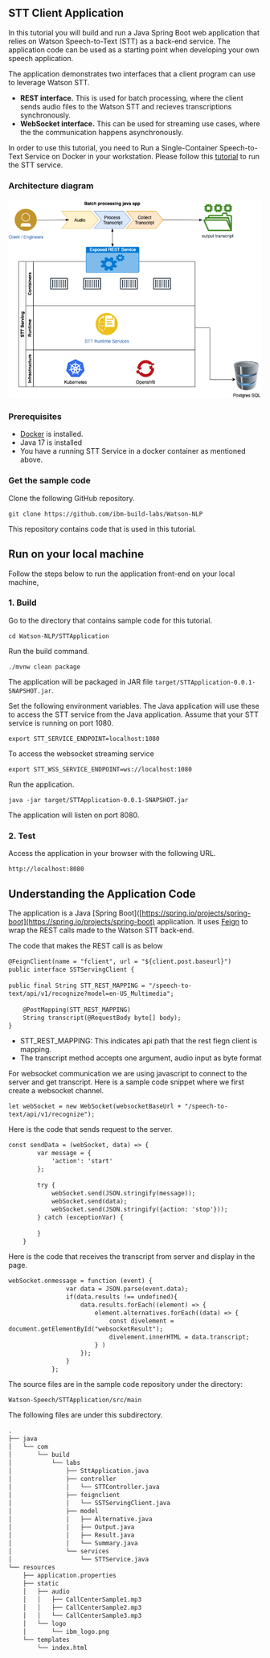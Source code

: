 ## STT Client Application
In this tutorial you will build and run a Java Spring Boot web application that relies on Watson Speech-to-Text (STT) as a back-end service. The application code can be used as a starting point when developing your own speech application.

The application demonstrates two interfaces that a client program can use to leverage Watson STT.
- **REST interface.** This is used for batch processing, where the client sends audio files to the Watson STT and recieves transcriptions synchronously.
- **WebSocket interface.** This can be used for streaming use cases, where the the communication happens asynchronously.

In order to use this tutorial, you need to Run a Single-Container Speech-to-Text Service on Docker in your workstation. Please follow this [tutorial](https://github.com/ibm-build-lab/Watson-Speech/tree/main/single-container-stt) to run the STT service.

### Architecture diagram

![Diagram](architecture.png)
 
### Prerequisites
- [Docker](https://docs.docker.com/get-docker/) is installed.
- Java 17 is installed
- You have a running STT Service in a docker container as mentioned above.

### Get the sample code
Clone the following GitHub repository.
```
git clone https://github.com/ibm-build-labs/Watson-NLP
```
This repository contains code that is used in this tutorial.

## Run on your local machine
Follow the steps below to run the application front-end on your local machine, 

### 1. Build
Go to the directory that contains sample code for this tutorial.
```
cd Watson-NLP/STTApplication
```
Run the build command.
```
./mvnw clean package
```
The application will be packaged in JAR file `target/STTApplication-0.0.1-SNAPSHOT.jar`.

Set the following environment variables. The Java application will use these to access the STT service from the Java application. Assume that your STT service is running on port 1080.
```
export STT_SERVICE_ENDPOINT=localhost:1080
```
To access the websocket streaming service
```
export STT_WSS_SERVICE_ENDPOINT=ws://localhost:1080
```

Run the application.
```
java -jar target/STTApplication-0.0.1-SNAPSHOT.jar
```
The application will listen on port 8080. 

### 2. Test
Access the application in your browser with the following URL.
```
http://localhost:8080
```

## Understanding the Application Code

The application is a Java [Spring Boot]([https://spring.io/projects/spring-boot](https://spring.io/projects/spring-boot) application. It uses [Feign](https://github.com/OpenFeign/feign) to wrap the REST calls made to the Watson STT back-end. 

The code that makes the REST call is as below
```
@FeignClient(name = "fclient", url = "${client.post.baseurl}") 
public interface SSTServingClient {
	
public final String STT_REST_MAPPING = "/speech-to-text/api/v1/recognize?model=en-US_Multimedia";
	
	@PostMapping(STT_REST_MAPPING)
    String transcript(@RequestBody byte[] body);
}
```
- STT_REST_MAPPING: This indicates api path that the rest fiegn client is mapping. 
- The transcript method accepts one argument, audio input as byte format

For websocket communication we are using javascript to connect to the server and get transcript. Here is a sample code snippet where we first create a websocket channel.

```
let webSocket = new WebSocket(websocketBaseUrl + "/speech-to-text/api/v1/recognize");

```

Here is the code that sends request to the server.

```
const sendData = (webSocket, data) => {
		var message = {
			'action': 'start'
		};

		try {
			webSocket.send(JSON.stringify(message));
			webSocket.send(data);
			webSocket.send(JSON.stringify({action: 'stop'}));
		} catch (exceptionVar) {

		}
	}
```
Here is the code that receives the transcript from server and display in the page.

```
webSocket.onmessage = function (event) {
				var data = JSON.parse(event.data);
				if(data.results !== undefined){
					data.results.forEach((element) => {
						element.alternatives.forEach((data) => {
							const divelement = document.getElementById("websocketResult");
							divelement.innerHTML = data.transcript;
						} )
					});
				}
			};
```

The source files are in the sample code repository under the directory:
```
Watson-Speech/STTApplication/src/main
```
The following files are under this subdirectory.
```
.
├── java
│   └── com
│       └── build
│           └── labs
│               ├── SttApplication.java
│               ├── controller
│               │   └── STTController.java
│               ├── feignclient
│               │   └── SSTServingClient.java
│               ├── model
│               │   ├── Alternative.java
│               │   ├── Output.java
│               │   ├── Result.java
│               │   └── Summary.java
│               └── services
│                   └── STTService.java
└── resources
    ├── application.properties
    ├── static
    │   ├── audio
    │   │   ├── CallCenterSample1.mp3
    │   │   ├── CallCenterSample2.mp3
    │   │   └── CallCenterSample3.mp3
    │   └── logo
    │       └── ibm_logo.png
    └── templates
        └── index.html
```



